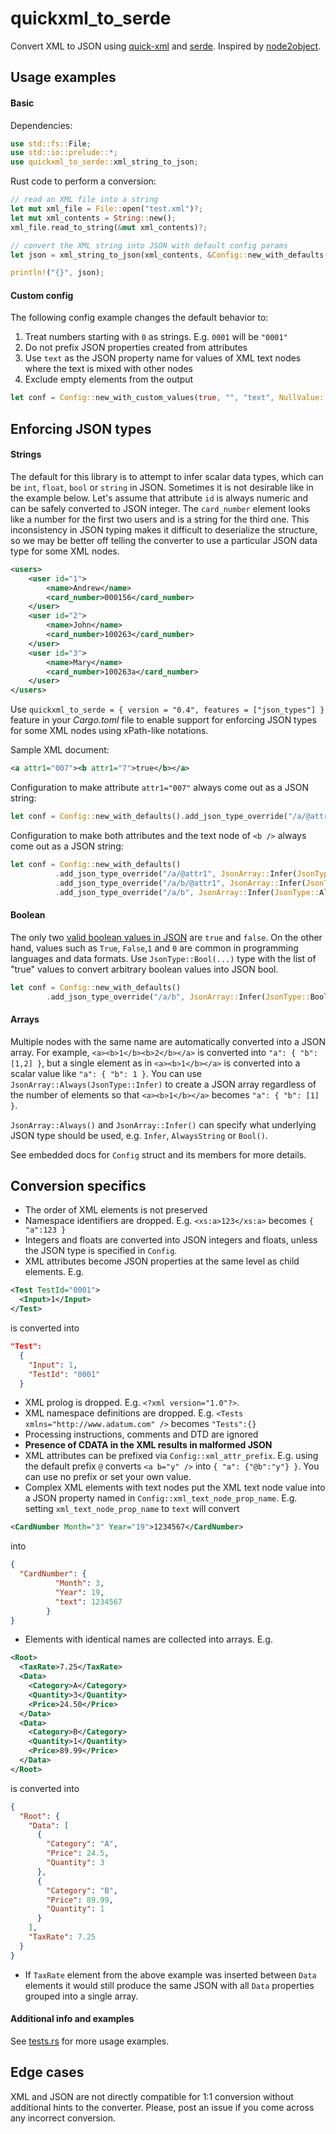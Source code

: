 # quickxml_to_serde

Convert XML to JSON using [quick-xml](https://github.com/tafia/quick-xml) and [serde](https://github.com/serde-rs/json). Inspired by [node2object](https://github.com/vorot93/node2object).

## Usage examples

#### Basic
Dependencies:

```rust
use std::fs::File;
use std::io::prelude::*;
use quickxml_to_serde::xml_string_to_json;
```
Rust code to perform a conversion:
```rust
// read an XML file into a string
let mut xml_file = File::open("test.xml")?;
let mut xml_contents = String::new();
xml_file.read_to_string(&mut xml_contents)?;

// convert the XML string into JSON with default config params
let json = xml_string_to_json(xml_contents, &Config::new_with_defaults());

println!("{}", json);
```

#### Custom config

The following config example changes the default behavior to:

1. Treat numbers starting with `0` as strings. E.g. `0001` will be `"0001"`
2. Do not prefix JSON properties created from attributes
3. Use `text` as the JSON property name for values of XML text nodes where the text is mixed with other nodes
4. Exclude empty elements from the output

```rust
let conf = Config::new_with_custom_values(true, "", "text", NullValue::Ignore);
```

## Enforcing JSON types

#### Strings

The default for this library is to attempt to infer scalar data types, which can be `int`, `float`, `bool` or `string` in JSON. Sometimes it is not desirable like in the example below. Let's assume that attribute `id` is always numeric and can be safely converted to JSON integer.
The `card_number` element looks like a number for the first two users and is a string for the third one. This inconsistency in JSON typing makes it
difficult to deserialize the structure, so we may be better off telling the converter to use a particular JSON data type for some XML nodes.
```xml
<users>
	<user id="1">
		<name>Andrew</name>
		<card_number>000156</card_number>
	</user>
	<user id="2">
		<name>John</name>
		<card_number>100263</card_number>
	</user>
	<user id="3">
		<name>Mary</name>
		<card_number>100263a</card_number>
	</user>
</users>
```

Use `quickxml_to_serde = { version = "0.4", features = ["json_types"] }` feature in your *Cargo.toml* file to enable support for enforcing JSON types for some XML nodes using xPath-like notations.

Sample XML document:
```xml
<a attr1="007"><b attr1="7">true</b></a>
```
Configuration to make attribute `attr1="007"` always come out as a JSON string:
```rust
let conf = Config::new_with_defaults().add_json_type_override("/a/@attr1", JsonArray::Infer(JsonType::AlwaysString));
```
Configuration to make both attributes and the text node of `<b />` always come out as a JSON string:
```rust
let conf = Config::new_with_defaults()
          .add_json_type_override("/a/@attr1", JsonArray::Infer(JsonType::AlwaysString))
          .add_json_type_override("/a/b/@attr1", JsonArray::Infer(JsonType::AlwaysString))
          .add_json_type_override("/a/b", JsonArray::Infer(JsonType::AlwaysString));
```

#### Boolean

The only two [valid boolean values in JSON](https://json-schema.org/understanding-json-schema/reference/boolean.html#boolean) are `true` and `false`. On the other hand, values such as `True`, `False`,`1` and `0` are common in programming languages and data formats. Use `JsonType::Bool(...)` type with the list of "true" values to convert arbitrary boolean values into JSON bool.

```rust
let conf = Config::new_with_defaults()
        .add_json_type_override("/a/b", JsonArray::Infer(JsonType::Bool(vec!["True","true","1","yes"])));
```

#### Arrays

Multiple nodes with the same name are automatically converted into a JSON array. For example,
`<a><b>1</b><b>2</b></a>` is converted into `"a": { "b": [1,2] }`, but a single element as in `<a><b>1</b></a>`
is converted into a scalar value like `"a": { "b": 1 }`. You can use `JsonArray::Always(JsonType::Infer)` to create a JSON array regardless of the number of elements so that `<a><b>1</b></a>` becomes `"a": { "b": [1] }`.

`JsonArray::Always()` and `JsonArray::Infer()` can specify what underlying JSON type should be used, e.g. `Infer`, `AlwaysString` or `Bool()`.


See embedded docs for `Config` struct and its members for more details. 

## Conversion specifics

- The order of XML elements is not preserved
- Namespace identifiers are dropped. E.g. `<xs:a>123</xs:a>` becomes `{ "a":123 }`
- Integers and floats are converted into JSON integers and floats, unless the JSON type is specified in `Config`.
- XML attributes become JSON properties at the same level as child elements. E.g.
```xml
<Test TestId="0001">
  <Input>1</Input>
</Test>
```
is converted into
```json
"Test":
  {
    "Input": 1,
    "TestId": "0001"
  }
```
- XML prolog is dropped. E.g. `<?xml version="1.0"?>`.
- XML namespace definitions are dropped. E.g. `<Tests xmlns="http://www.adatum.com" />` becomes `"Tests":{}`
- Processing instructions, comments and DTD are ignored
- **Presence of CDATA in the XML results in malformed JSON**
- XML attributes can be prefixed via `Config::xml_attr_prefix`. E.g. using the default prefix `@` converts `<a b="y" />` into `{ "a": {"@b":"y"} }`. You can use no prefix or set your own value. 
- Complex XML elements with text nodes put the XML text node value into a JSON property named in `Config::xml_text_node_prop_name`. E.g. setting `xml_text_node_prop_name` to `text` will convert
```xml
<CardNumber Month="3" Year="19">1234567</CardNumber>
```
into
```json
{
  "CardNumber": {
          "Month": 3,
          "Year": 19,
          "text": 1234567
        }
}
```
- Elements with identical names are collected into arrays. E.g.
```xml
<Root>
  <TaxRate>7.25</TaxRate>
  <Data>
    <Category>A</Category>
    <Quantity>3</Quantity>
    <Price>24.50</Price>
  </Data>
  <Data>
    <Category>B</Category>
    <Quantity>1</Quantity>
    <Price>89.99</Price>
  </Data>
</Root>
```
is converted into
```json
{
  "Root": {
    "Data": [
      {
        "Category": "A",
        "Price": 24.5,
        "Quantity": 3
      },
      {
        "Category": "B",
        "Price": 89.99,
        "Quantity": 1
      }
    ],
    "TaxRate": 7.25
  }
}
```
-  If `TaxRate` element from the above example was inserted between `Data` elements it would still produce the same JSON with all `Data` properties grouped into a single array.

#### Additional info and examples

See [tests.rs](src/tests.rs) for more usage examples.

## Edge cases

XML and JSON are not directly compatible for 1:1 conversion without additional hints to the converter. Please, post an issue if you come across any incorrect conversion.
